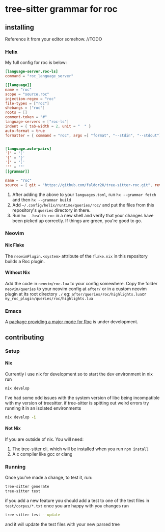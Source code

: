 # tree-sitter grammar for roc
## installing
Reference it from your editor somehow.
//TODO
### Helix

My full config for roc is below: 
```toml
[language-server.roc-ls]
command = "roc_language_server"

[[language]]
name = "roc"
scope = "source.roc"
injection-regex = "roc"
file-types = ["roc"]
shebangs = ["roc"]
roots = []
comment-token = "#"
language-servers = ["roc-ls"]
indent = { tab-width = 2, unit = "  " }
auto-format = true
formatter = { command = "roc", args =[ "format", "--stdin", "--stdout"]}


[language.auto-pairs]
'(' = ')'
'{' = '}'
'[' = ']'
'"' = '"'
[[grammar]]

name = "roc"
source = { git = "https://github.com/faldor20/tree-sitter-roc.git", rev = "381743cd40ee19a9508c6445aacb9085d4bc0cf8" }
```
1. After adding the above to your `languages.toml`, run `hx --grammar fetch` and then `hx --grammar build`
2. Add `~/.config/helix/runtime/queries/roc/` and put the files from this repository's `queries` directory in there.
3. Run `hx --health roc` in a new shell and verify that your changes have been picked up correctly. If things are green, you're good to go. 

### Neovim
#### Nix Flake
The `neovimPlugin.<system>` attribute of the `flake.nix` in this repository builds a Roc plugin.
#### Without Nix
Add the code in `neovim/roc.lua` to your config somewhere.
Copy the folder `neovim/queries` to your neovim config at `after/` or in a custom neovim plugin at its root directory `./`
eg: `after/queries/roc/highlights.lua`or `my_roc_plugin/queries/roc/highlights.lua`
### Emacs
A [package providing a major mode for Roc](https://gitlab.com/tad-lispy/roc-mode "Emacs Roc mode") is under development.
## contributing
### Setup
#### Nix
Currently i use nix for development so to start the dev environment in nix run 
```bash
nix develop
```
I've had some odd issues with the system version of libc being incompatible with my version of treesitter. if tree-sitter is spitting out weird errors try running it in an isolated environments
```bash
nix develop -i
````
#### Not Nix
If you are outside of nix.
You will need:
1. The tree-sitter cli, which will be installed when you run `npm install`
2. A c compiler like gcc or clang

### Running
Once you've made a change, to test it, run:
```bash
tree-sitter generate
tree-sitter test 
```
if you add a new feature you should add a test to one of the test files in `test/corpus/*.txt`
once you are happy with you changes run 

```bash
tree-sitter test --update
```
and it will update the test files with your new parsed tree


